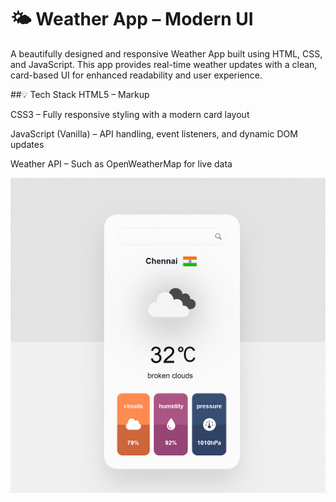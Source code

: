 # 🌤️ Weather App – Modern UI
A beautifully designed and responsive Weather App built using HTML, CSS, and JavaScript. This app provides real-time weather updates with a clean, card-based UI for enhanced readability and user experience.

##💡 Tech Stack
HTML5 – Markup

CSS3 – Fully responsive styling with a modern card layout

JavaScript (Vanilla) – API handling, event listeners, and dynamic DOM updates

Weather API – Such as OpenWeatherMap for live data


![image](https://github.com/HarsithJJ/Weather-App/blob/be7eb9abeb727cc6657bb9187ed596a157554e86/Wheather.png)

